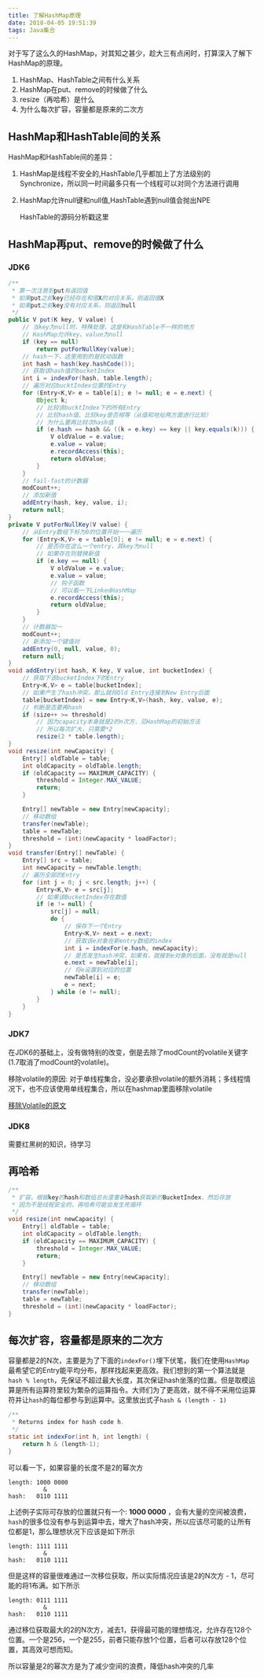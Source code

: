 ```yaml
---
title: 了解HashMap原理
date: 2018-04-05 19:51:39
tags: Java集合
---
```


对于写了这么久的HashMap，对其知之甚少，趁大三有点闲时，打算深入了解下HashMap的原理。

1. HashMap、HashTable之间有什么关系
2. HashMap在put、remove的时候做了什么
3. resize（再哈希）是什么
4. 为什么每次扩容，容量都是原来的二次方


## HashMap和HashTable间的关系
HashMap和HashTable间的差异：
1. HashMap是线程不安全的,HashTable几乎都加上了方法级别的Synchronize，所以同一时间最多只有一个线程可以对同个方法进行调用
2. HashMap允许null键和null值,HashTable遇到null值会抛出NPE

    HashTable的源码分析戳这里
## HashMap再put、remove的时候做了什么

### JDK6
```java
/**
 * 第一次注意到put有返回值
 * 如果put之前key已经存在和值X的对应关系，则返回值X
 * 如果put之前key没有对应关系，则返回null
 */
public V put(K key, V value) {
    // 当key为null时，特殊处理，这是和HashTable不一样的地方
    // HashMap允许key、value为null
    if (key == null)
        return putForNullKey(value);
    // hash一下，这里用到的是扰动函数
    int hash = hash(key.hashCode());
    // 获取该hash值的bucketIndex
    int i = indexFor(hash, table.length);
    // 遍历对应bucktIndex位置的Entry
    for (Entry<K,V> e = table[i]; e != null; e = e.next) {
        Object k;
        // 比较该bucktIndex下的所有Entry
        // 比较hash值、比较key是否相等（从值和地址两方面进行比较）
        // 为什么要再比较次hash值
        if (e.hash == hash && ((k = e.key) == key || key.equals(k))) {
            V oldValue = e.value;
            e.value = value;
            e.recordAccess(this);
            return oldValue;
        }
    }
    // fail-fast的计数器
    modCount++;
    // 添加新值
    addEntry(hash, key, value, i);
    return null;
}
private V putForNullKey(V value) {
    // 从Entry数组下标为0的位置开始一一遍历
    for (Entry<K,V> e = table[0]; e != null; e = e.next) {
        // 是否存在这么一个entry，其key为null
        // 如果存在则替换新值
        if (e.key == null) {
            V oldValue = e.value;
            e.value = value;
            // 钩子函数
            // 可以看一下LinkedHashMap
            e.recordAccess(this);
            return oldValue;
        }
    }
    // 计数器加一
    modCount++;
    // 新添加一个键值对
    addEntry(0, null, value, 0);
    return null;
}
void addEntry(int hash, K key, V value, int bucketIndex) {
    // 获取下该bucketIndex下的Entry
    Entry<K,V> e = table[bucketIndex];
    // 如果产生了hash冲突，那么就将Old Entry连接到New Entry后面
    table[bucketIndex] = new Entry<K,V>(hash, key, value, e);
    // 判断是否要再hash
    if (size++ >= threshold)
        // 因为capacity本身就是2的n次方，见HashMap的初始方法
        // 所以每次扩大，只需要*2
        resize(2 * table.length);
}
void resize(int newCapacity) {
    Entry[] oldTable = table;
    int oldCapacity = oldTable.length;
    if (oldCapacity == MAXIMUM_CAPACITY) {
        threshold = Integer.MAX_VALUE;
        return;
    }

    Entry[] newTable = new Entry[newCapacity];
    // 移动数组
    transfer(newTable);
    table = newTable;
    threshold = (int)(newCapacity * loadFactor);
}
void transfer(Entry[] newTable) {
    Entry[] src = table;
    int newCapacity = newTable.length;
    // 遍历全部的Entry
    for (int j = 0; j < src.length; j++) {
        Entry<K,V> e = src[j];
        // 如果该BucketIndex存在数值
        if (e != null) {
            src[j] = null;
            do {
                // 保存下一个Entry
                Entry<K,V> next = e.next;
                // 获取该e对象在新entry数组的index
                int i = indexFor(e.hash, newCapacity);
                // 是否发生hash冲突，如果有，就接到e对象的后面，没有就是null
                e.next = newTable[i];
                // 将e设置到对应的位置
                newTable[i] = e;
                e = next;
            } while (e != null);
        }
    }
}
```
### JDK7
在JDK6的基础上，没有做特别的改变，倒是去除了modCount的volatile关键字(1.7取消了modCount的volatile)。

移除volatile的原因:
对于单线程集合，没必要承担volatile的额外消耗；多线程情况下，也不应该使用单线程集合，所以在hashmap里面移除volatile

[移除Volatile的原文](https://bugs.sun.com/bugdatabase/view_bug.do?bug_id=6625725)

### JDK8
需要红黑树的知识，待学习

## 再哈希
```java
/**
 * 扩容，根据key的hash和数组总长度重新hash获取新的BucketIndex，然后存放
 * 因为不是线程安全的，再哈希可能会发生死循环
 */
void resize(int newCapacity) {
    Entry[] oldTable = table;
    int oldCapacity = oldTable.length;
    if (oldCapacity == MAXIMUM_CAPACITY) {
        threshold = Integer.MAX_VALUE;
        return;
    }

    Entry[] newTable = new Entry[newCapacity];
    // 移动数组
    transfer(newTable);
    table = newTable;
    threshold = (int)(newCapacity * loadFactor);
}
```
## 每次扩容，容量都是原来的二次方
容量都是2的N次，主要是为了下面的```indexFor()```埋下伏笔，我们在使用```HashMap```最希望它的Entry能平均分布，那样找起来更高效。我们想到的第一个算法就是```hash % length```，先保证不超过最大长度，其次保证hash坐落的位置。但是取模运算是所有运算符里较为繁杂的运算指令。大师们为了更高效，就不得不采用位运算符并让```hash```的每位都参与到运算中。这里放出式子```hash & (length - 1)```

```java
/** 
 * Returns index for hash code h. 
 */  
static int indexFor(int h, int length) {  
    return h & (length-1);  
}  
```

可以看一下，如果容量的长度不是2的幂次方
```
length: 1000 0000
          &
hash:   0110 1111
```
上述例子实际可存放的位置就只有一个: **1000 0000** ，会有大量的空间被浪费，```hash```的很多位没有参与到运算中去，增大了hash冲突，所以应该尽可能的让所有位都是1，那么理想状况下应该是如下所示

```
length: 1111 1111
          &
hash:   0110 1111
```
但是这样的容量很难通过一次移位获取，所以实际情况应该是2的N次方 - 1，尽可能的将1布满。如下所示

```
length: 0111 1111
          &
hash:   0110 1111
```
通过移位获取最大的2的N次方，减去1，获得最可能的理想情况，允许存在128个位置。一个是256，一个是255，前者只能存放1个位置，后者可以存放128个位置，其高效可想而知。

所以容量是2的幂次方是为了减少空间的浪费，降低hash冲突的几率

